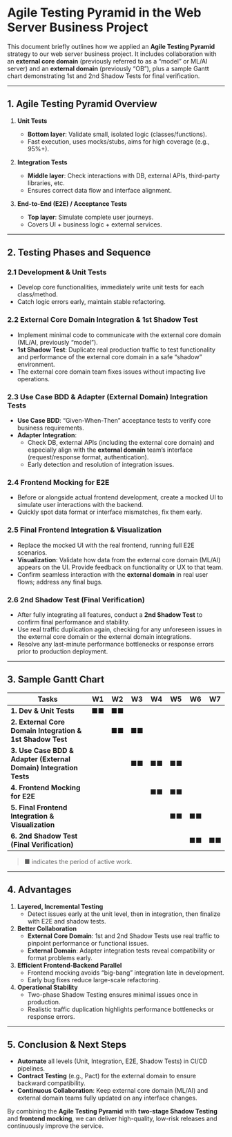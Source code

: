 # Agile Testing Pyramid in the Web Server Business Project

This document briefly outlines how we applied an **Agile Testing Pyramid** strategy to our web server business project. It includes collaboration with an **external core domain** (previously referred to as a “model” or ML/AI server) and an **external domain** (previously “OB”), plus a sample Gantt chart demonstrating 1st and 2nd Shadow Tests for final verification.

---

## 1. Agile Testing Pyramid Overview

1. **Unit Tests**
   - **Bottom layer**: Validate small, isolated logic (classes/functions).
   - Fast execution, uses mocks/stubs, aims for high coverage (e.g., 95%+).

2. **Integration Tests**
   - **Middle layer**: Check interactions with DB, external APIs, third-party libraries, etc.
   - Ensures correct data flow and interface alignment.

3. **End-to-End (E2E) / Acceptance Tests**
   - **Top layer**: Simulate complete user journeys.
   - Covers UI + business logic + external services.

---

## 2. Testing Phases and Sequence

### 2.1 Development & Unit Tests
- Develop core functionalities, immediately write unit tests for each class/method.
- Catch logic errors early, maintain stable refactoring.

### 2.2 External Core Domain Integration & 1st Shadow Test
- Implement minimal code to communicate with the external core domain (ML/AI, previously “model”).
- **1st Shadow Test**: Duplicate real production traffic to test functionality and performance of the external core domain in a safe “shadow” environment.
- The external core domain team fixes issues without impacting live operations.

### 2.3 Use Case BDD & Adapter (External Domain) Integration Tests
- **Use Case BDD**: “Given-When-Then” acceptance tests to verify core business requirements.
- **Adapter Integration**:
   - Check DB, external APIs (including the external core domain) and especially align with the **external domain** team’s interface (request/response format, authentication).
   - Early detection and resolution of integration issues.

### 2.4 Frontend Mocking for E2E
- Before or alongside actual frontend development, create a mocked UI to simulate user interactions with the backend.
- Quickly spot data format or interface mismatches, fix them early.

### 2.5 Final Frontend Integration & Visualization
- Replace the mocked UI with the real frontend, running full E2E scenarios.
- **Visualization**: Validate how data from the external core domain (ML/AI) appears on the UI. Provide feedback on functionality or UX to that team.
- Confirm seamless interaction with the **external domain** in real user flows; address any final bugs.

### 2.6 2nd Shadow Test (Final Verification)
- After fully integrating all features, conduct a **2nd Shadow Test** to confirm final performance and stability.
- Use real traffic duplication again, checking for any unforeseen issues in the external core domain or the external domain integrations.
- Resolve any last-minute performance bottlenecks or response errors prior to production deployment.

---

## 3. Sample Gantt Chart

| **Tasks**                                                           | W1  | W2  | W3  | W4  | W5  | W6  | W7  |
| ------------------------------------------------------------------- |:--: |:--: |:--: |:--: |:--: |:--: |:--: |
| **1. Dev & Unit Tests**                                            | ■■  | ■■  |     |     |     |     |     |
| **2. External Core Domain Integration & 1st Shadow Test**           |     | ■■  | ■■  |     |     |     |     |
| **3. Use Case BDD & Adapter (External Domain) Integration Tests**   |     |     | ■■  | ■■  | ■■  |     |     |
| **4. Frontend Mocking for E2E**                                     |     |     |     | ■■  | ■■  |     |     |
| **5. Final Frontend Integration & Visualization**                   |     |     |     |     | ■■  | ■■  |     |
| **6. 2nd Shadow Test (Final Verification)**                         |     |     |     |     |     | ■■  | ■■  |

> **■** indicates the period of active work.

---

## 4. Advantages

1. **Layered, Incremental Testing**
   - Detect issues early at the unit level, then in integration, then finalize with E2E and shadow tests.
2. **Better Collaboration**
   - **External Core Domain**: 1st and 2nd Shadow Tests use real traffic to pinpoint performance or functional issues.
   - **External Domain**: Adapter integration tests reveal compatibility or format problems early.
3. **Efficient Frontend-Backend Parallel**
   - Frontend mocking avoids “big-bang” integration late in development.
   - Early bug fixes reduce large-scale refactoring.
4. **Operational Stability**
   - Two-phase Shadow Testing ensures minimal issues once in production.
   - Realistic traffic duplication highlights performance bottlenecks or response errors.

---

## 5. Conclusion & Next Steps
- **Automate** all levels (Unit, Integration, E2E, Shadow Tests) in CI/CD pipelines.
- **Contract Testing** (e.g., Pact) for the external domain to ensure backward compatibility.
- **Continuous Collaboration**: Keep external core domain (ML/AI) and external domain teams fully updated on any interface changes.

By combining the **Agile Testing Pyramid** with **two-stage Shadow Testing** and **frontend mocking**, we can deliver high-quality, low-risk releases and continuously improve the service.

